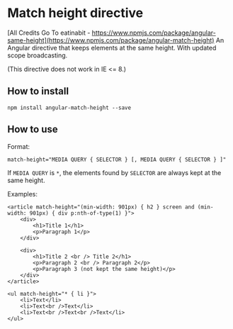 Match height directive
=====================

[All Credits Go To eatinabit - https://www.npmjs.com/package/angular-same-height](https://www.npmjs.com/package/angular-match-height)
An Angular directive that keeps elements at the same height. With updated scope broadcasting.

(This directive does not work in IE <= 8.)

How to install
--------------

	npm install angular-match-height --save


How to use
----------

Format:

	match-height="MEDIA QUERY { SELECTOR } [, MEDIA QUERY { SELECTOR } ]"

If `MEDIA QUERY` is `*`, the elements found by `SELECTOR` are always kept at the same height.

Examples:

	<article match-height="(min-width: 901px) { h2 } screen and (min-width: 901px) { div p:nth-of-type(1) }">
		<div>
			<h1>Title 1</h1>
			<p>Paragraph 1</p>
		</div>

		<div>
			<h1>Title 2 <br /> Title 2</h1>
			<p>Paragraph 2 <br /> Paragraph 2</p>
			<p>Paragraph 3 (not kept the same height)</p>
		</div>
	</article>

	<ul match-height="* { li }">
		<li>Text</li>
		<li>Text<br />Text</li>
		<li>Text<br />Text<br />Text</li>
	</ul>